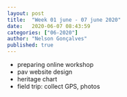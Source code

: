 ```yaml
---
layout: post
title:  "Week 01 june - 07 june 2020"
date:   2020-06-07 08:43:59
categories: ["06-2020"]
author: "Nelson Gonçalves"
published: true
---
```


* preparing online workshop
* pav website design
* heritage chart
* field trip: collect GPS, photos
